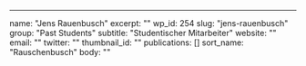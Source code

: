---
  name: "Jens Rauenbusch"
  excerpt: ""
  wp_id: 254
  slug: "jens-rauenbusch"
  group: "Past Students"
  subtitle: "Studentischer Mitarbeiter"
  website: ""
  email: ""
  twitter: ""
  thumbnail_id: ""
  publications: []
  sort_name: "Rauschenbusch"
  body: ""

